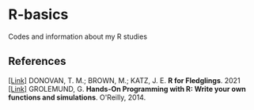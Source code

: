 # R-basics
Codes and information about my R studies

## References
[[Link]](http://www.uvm.edu/~tdonovan/RforFledglings/index.html "R for Fledglings") DONOVAN, T. M.; BROWN, M.; KATZ, J. E. **R for Fledglings**. 2021
[[Link]](https://rstudio-education.github.io/hopr/ "Hands-On Programming with R") GROLEMUND, G. **Hands-On Programming with R: Write your own functions and simulations**. O'Reilly, 2014.